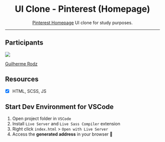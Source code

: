 <h1 align="center">
UI Clone - Pinterest (Homepage)
</h1>

<p align="center"><a href="https://pinterest.com">Pinterest Homepage</a> UI clone for study purposes.</p>


<hr>

## Participants

[<img src="https://avatars0.githubusercontent.com/u/37252638?s=460&u=13ae26df788cf8f87c47e5b89a30a320cd5c9848&v=4"/>](https://github.com/lucastssb)

[Guilherme Rodz](https://github.com/lucastssb)

## Resources

- [x] HTML, SCSS, JS

## Start Dev Environment for VSCode

1. Open project folder in `VSCode`
2. Install `Live Server` and `Live Sass Compiler` extension
3. Right click `index.html` > `Open with Live Server`
4. Access the **generated address** in your browser 🚀
